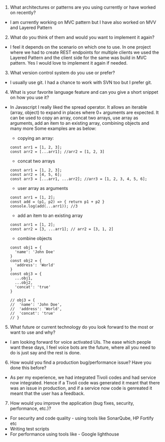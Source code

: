 1. What architectures or patterns are you using currently or have worked on recently?
- I am currently working on MVC pattern but I have also worked on MVV and Layered Pattern

2. What do you think of them and would you want to implement it again?
- I feel it depends on the scenario on which one to use. In one project where we had to create REST endpoints for multiple clients we used the Layered Pattern and the client side for the same was build in MVC pattern.
 Yes I would love to implement it again if needed.

3. What version control system do you use or prefer?
- I usually use git. I had a chance to work with SVN too but I prefer git.

4. What is your favorite language feature and can you give a short snippet on how you use it?
- In Javascript I really liked the spread operator. It allows an iterable (array, object) to expand in places where 0+ arguments are expected.
  It can be used to copy an array, concat two arrays, use array as arguments, add an item to an existing array, combining objects and many more
  Some examples are as below: 
  - copying an array:
  ```
  const arr1 = [1, 2, 3];
  const arr2 = [...arr1]; //arr2 = [1, 2, 3]
  ```

  - concat two arrays
  ```
  const arr1 = [1, 2, 3];
  const arr2 = [4, 5, 6];
  const arr3 = [...arr1, ...arr2]; //arr3 = [1, 2, 3, 4, 5, 6];
  ```

  - user array as arguments
  ```
  const arr1 = [1, 2];
  const add = (p1, p2) => { return p1 + p2 }
  console.log(add(...arr1)); //3
  ```

  - add an item to an existing array
  ```
  const arr1 = [1, 2];
  const arr2 = [3, ...arr1]; // arr2 = [3, 1, 2]
  ```

  - combine objects
  ```
  const obj1 = {
    'name': 'John Doe'
  }
  const obj2 = {
    'address': 'World'
  }
  const obj3 = {
    ...obj1,
    ...obj2,
    'concat': 'true'
  }

  // obj3 = {
  //  'name': 'John Doe',
  //  'address': 'World',
  //  'concat': 'true'
  // }

5. What future or current technology do you look forward to the most or want to use and why?
- I am looking forward for voice activated UIs. The ease which people want these days, I feel voice bots are the future, where all you need to do is just say and the rest is done.

6. How would you find a production bug/performance issue? Have you done this before?
- As per my experience, we had integrated Tivoli codes and had service now integrated. Hence if a Tivoli code was generated it meant that there was an issue in production, and if a service now code is genreated it meant that the user has a feedback.

7. How would you improve the application (bug fixes, security, performance, etc.)?
- For security and code quality - using tools like SonarQube, HP Fortify etc
- Writing test scripts
- For performance using tools like - Google lighthouse